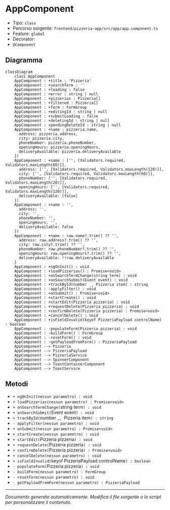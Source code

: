 # AppComponent

- Tipo: `class`
- Percorso sorgente: `frontend/pizzeria-app/src/app/app.component.ts`
- Feature: `global`
- Decorator: 
- `@Component`

## Diagramma
```mermaid
classDiagram
    class AppComponent
    AppComponent : +title : 'Pizzeria'
    AppComponent : +searchTerm : ''
    AppComponent : +loading : false
    AppComponent : +error : string | null
    AppComponent : +pizzerias : Pizzeria[]
    AppComponent : +filtered : Pizzeria[]
    AppComponent : +form : FormGroup
    AppComponent : +editingId : string | null
    AppComponent : +submitLoading : false
    AppComponent : +deletingId : string | null
    AppComponent : +pendingDeleteId : string | null
    AppComponent : +name : pizzeria.name,
      address: pizzeria.address,
      city: pizzeria.city,
      phoneNumber: pizzeria.phoneNumber,
      openingHours: pizzeria.openingHours,
      deliveryAvailable: pizzeria.deliveryAvailable
    })
    AppComponent : +name : ['', [Validators.required, Validators.maxLength(80)]],
      address: ['', [Validators.required, Validators.maxLength(120)]],
      city: ['', [Validators.required, Validators.maxLength(60)]],
      phoneNumber: ['', [Validators.required, Validators.maxLength(20)]],
      openingHours: ['', [Validators.required, Validators.maxLength(120)]],
      deliveryAvailable: [false]
    })
    AppComponent : +name : '',
      address: '',
      city: '',
      phoneNumber: '',
      openingHours: '',
      deliveryAvailable: false
    })
    AppComponent : +name : raw.name?.trim() ?? '',
      address: raw.address?.trim() ?? '',
      city: raw.city?.trim() ?? '',
      phoneNumber: raw.phoneNumber?.trim() ?? '',
      openingHours: raw.openingHours?.trim() ?? '',
      deliveryAvailable: !!raw.deliveryAvailable
    }
    AppComponent : +ngOnInit() : void
    AppComponent : +loadPizzerias() : Promise<void>
    AppComponent : +onSearchTermChange(string term) : void
    AppComponent : +onSearchSubmit(Event event) : void
    AppComponent : +trackById(number _, Pizzeria item) : string
    AppComponent : -applyFilter() : void
    AppComponent : +onSubmit() : Promise<void>
    AppComponent : +startCreate() : void
    AppComponent : +startEdit(Pizzeria pizzeria) : void
    AppComponent : +requestDelete(Pizzeria pizzeria) : void
    AppComponent : +confirmDelete(Pizzeria pizzeria) : Promise<void>
    AppComponent : +cancelDelete() : void
    AppComponent : +isFieldInvalid(keyof PizzeriaPayload controlName) : boolean
    AppComponent : -populateForm(Pizzeria pizzeria) : void
    AppComponent : -buildForm() : FormGroup
    AppComponent : -resetForm() : void
    AppComponent : -getPayloadFromForm() : PizzeriaPayload
    AppComponent --> Pizzeria
    AppComponent --> PizzeriaPayload
    AppComponent --> PizzeriaService
    AppComponent --> SpinnerComponent
    AppComponent --> ToastContainerComponent
    AppComponent --> ToastService
```


## Metodi
- `+ ngOnInit(nessun parametro) : void`
- `+ loadPizzerias(nessun parametro) : Promise<void>`
- `+ onSearchTermChange(`string term`) : void`
- `+ onSearchSubmit(`Event event`) : void`
- `+ trackById(`number _`, `Pizzeria item`) : string`
- `- applyFilter(nessun parametro) : void`
- `+ onSubmit(nessun parametro) : Promise<void>`
- `+ startCreate(nessun parametro) : void`
- `+ startEdit(`Pizzeria pizzeria`) : void`
- `+ requestDelete(`Pizzeria pizzeria`) : void`
- `+ confirmDelete(`Pizzeria pizzeria`) : Promise<void>`
- `+ cancelDelete(nessun parametro) : void`
- `+ isFieldInvalid(`keyof PizzeriaPayload controlName`) : boolean`
- `- populateForm(`Pizzeria pizzeria`) : void`
- `- buildForm(nessun parametro) : FormGroup`
- `- resetForm(nessun parametro) : void`
- `- getPayloadFromForm(nessun parametro) : PizzeriaPayload`

---
_Documento generato automaticamente. Modifica il file sorgente o lo script per personalizzare il contenuto._
